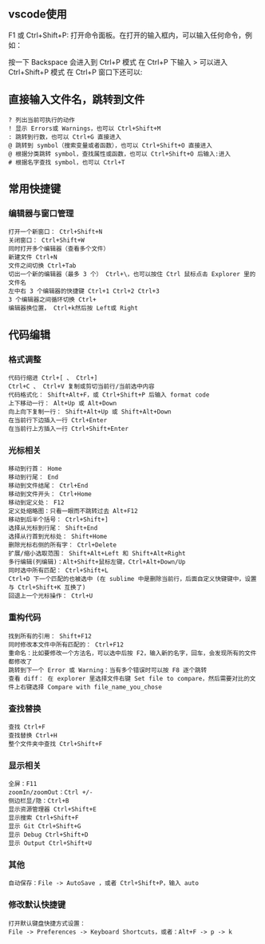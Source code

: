 ## vscode使用
F1 或 Ctrl+Shift+P: 打开命令面板。在打开的输入框内，可以输入任何命令，例如：

按一下 Backspace 会进入到 Ctrl+P 模式
在 Ctrl+P 下输入 > 可以进入 Ctrl+Shift+P 模式
在 Ctrl+P 窗口下还可以:

## 直接输入文件名，跳转到文件
    ? 列出当前可执行的动作
    ! 显示 Errors或 Warnings，也可以 Ctrl+Shift+M
    : 跳转到行数，也可以 Ctrl+G 直接进入
    @ 跳转到 symbol（搜索变量或者函数），也可以 Ctrl+Shift+O 直接进入
    @ 根据分类跳转 symbol，查找属性或函数，也可以 Ctrl+Shift+O 后输入:进入
    # 根据名字查找 symbol，也可以 Ctrl+T

## 常用快捷键
### 编辑器与窗口管理
    打开一个新窗口： Ctrl+Shift+N
    关闭窗口： Ctrl+Shift+W
    同时打开多个编辑器（查看多个文件）
    新建文件 Ctrl+N
    文件之间切换 Ctrl+Tab
    切出一个新的编辑器（最多 3 个） Ctrl+\，也可以按住 Ctrl 鼠标点击 Explorer 里的文件名
    左中右 3 个编辑器的快捷键 Ctrl+1 Ctrl+2 Ctrl+3
    3 个编辑器之间循环切换 Ctrl+
    编辑器换位置， Ctrl+k然后按 Left或 Right
## 代码编辑
### 格式调整
    代码行缩进 Ctrl+[ 、 Ctrl+]
    Ctrl+C 、 Ctrl+V 复制或剪切当前行/当前选中内容
    代码格式化： Shift+Alt+F，或 Ctrl+Shift+P 后输入 format code
    上下移动一行： Alt+Up 或 Alt+Down
    向上向下复制一行： Shift+Alt+Up 或 Shift+Alt+Down
    在当前行下边插入一行 Ctrl+Enter
    在当前行上方插入一行 Ctrl+Shift+Enter
### 光标相关
    移动到行首： Home
    移动到行尾： End
    移动到文件结尾： Ctrl+End
    移动到文件开头： Ctrl+Home
    移动到定义处： F12
    定义处缩略图：只看一眼而不跳转过去 Alt+F12
    移动到后半个括号： Ctrl+Shift+]
    选择从光标到行尾： Shift+End
    选择从行首到光标处： Shift+Home
    删除光标右侧的所有字： Ctrl+Delete
    扩展/缩小选取范围： Shift+Alt+Left 和 Shift+Alt+Right
    多行编辑(列编辑)：Alt+Shift+鼠标左键，Ctrl+Alt+Down/Up
    同时选中所有匹配： Ctrl+Shift+L
    Ctrl+D 下一个匹配的也被选中 (在 sublime 中是删除当前行，后面自定义快键键中，设置与 Ctrl+Shift+K 互换了)
    回退上一个光标操作： Ctrl+U
### 重构代码
    找到所有的引用： Shift+F12
    同时修改本文件中所有匹配的： Ctrl+F12
    重命名：比如要修改一个方法名，可以选中后按 F2，输入新的名字，回车，会发现所有的文件都修改了
    跳转到下一个 Error 或 Warning：当有多个错误时可以按 F8 逐个跳转
    查看 diff： 在 explorer 里选择文件右键 Set file to compare，然后需要对比的文件上右键选择 Compare with file_name_you_chose
### 查找替换
    查找 Ctrl+F
    查找替换 Ctrl+H
    整个文件夹中查找 Ctrl+Shift+F
### 显示相关
    全屏：F11
    zoomIn/zoomOut：Ctrl +/-
    侧边栏显/隐：Ctrl+B
    显示资源管理器 Ctrl+Shift+E
    显示搜索 Ctrl+Shift+F
    显示 Git Ctrl+Shift+G
    显示 Debug Ctrl+Shift+D
    显示 Output Ctrl+Shift+U
### 其他
    自动保存：File -> AutoSave ，或者 Ctrl+Shift+P，输入 auto
### 修改默认快捷键
    打开默认键盘快捷方式设置：
    File -> Preferences -> Keyboard Shortcuts，或者：Alt+F -> p -> k
